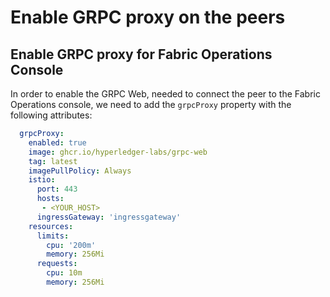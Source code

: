 # Enable GRPC proxy on the peers
## Enable GRPC proxy for Fabric Operations Console

In order to enable the GRPC Web, needed to connect the peer to the Fabric Operations console, we need to add the `grpcProxy` property with the following attributes:

```yaml
  grpcProxy:
    enabled: true
    image: ghcr.io/hyperledger-labs/grpc-web
    tag: latest
    imagePullPolicy: Always
    istio:
      port: 443
      hosts:
       - <YOUR_HOST>
      ingressGateway: 'ingressgateway'
    resources: 
      limits:
        cpu: '200m'
        memory: 256Mi
      requests:
        cpu: 10m
        memory: 256Mi
```


